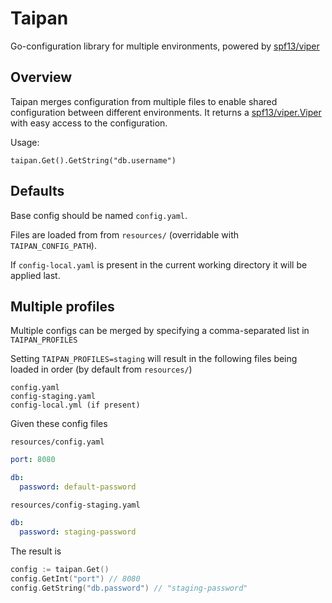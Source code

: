 # Taipan

Go-configuration library for multiple environments, powered by [spf13/viper](https://github.com/spf13/viper)

## Overview

Taipan merges configuration from multiple files to enable shared configuration between different environments. 
It returns a [spf13/viper.Viper](https://github.com/spf13/viper/blob/master/viper.go) with easy access to the configuration.

Usage:
```
taipan.Get().GetString("db.username")
```
    

## Defaults
Base config should be named `config.yaml`. 

Files are loaded from from `resources/` 
(overridable with `TAIPAN_CONFIG_PATH`).

If `config-local.yaml` is present in the current working directory it will be applied last. 

## Multiple profiles
Multiple configs can be merged by specifying a comma-separated list in `TAIPAN_PROFILES`

Setting `TAIPAN_PROFILES=staging` will result in the following files being loaded in order (by default from `resources/`)
```
config.yaml
config-staging.yaml
config-local.yml (if present)
```

Given these config files

`resources/config.yaml`
```yaml
port: 8080

db:
  password: default-password
```
`resources/config-staging.yaml`
```yaml
db:
  password: staging-password
```

The result is

```go
config := taipan.Get()
config.GetInt("port") // 8080
config.GetString("db.password") // "staging-password"
``` 